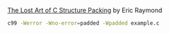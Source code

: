 [The Lost Art of C Structure Packing](http://www.catb.org/esr/structure-packing/) by Eric Raymond

``` bash
c99 -Werror -Wno-error=padded -Wpadded example.c
```
